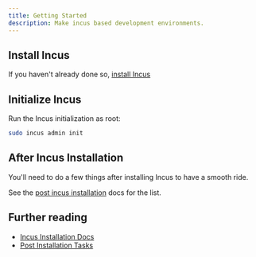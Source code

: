 ```yaml
---
title: Getting Started
description: Make incus based development environments.
---
```


## Install Incus

If you haven't already done so, [install Incus](https://linuxcontainers.org/incus/docs/main/tutorial/first_steps/)

## Initialize Incus

Run the Incus initialization as root:

```bash
sudo incus admin init
```

## After Incus Installation

You'll need to do a few things after installing Incus to have a smooth ride.

See the [post incus installation](/guides/post-incus-install) docs for the list.

## Further reading

- [Incus Installation Docs](https://linuxcontainers.org/incus/docs/main/tutorial/first_steps/)
- [Post Installation Tasks](/guides/post-incus-install)